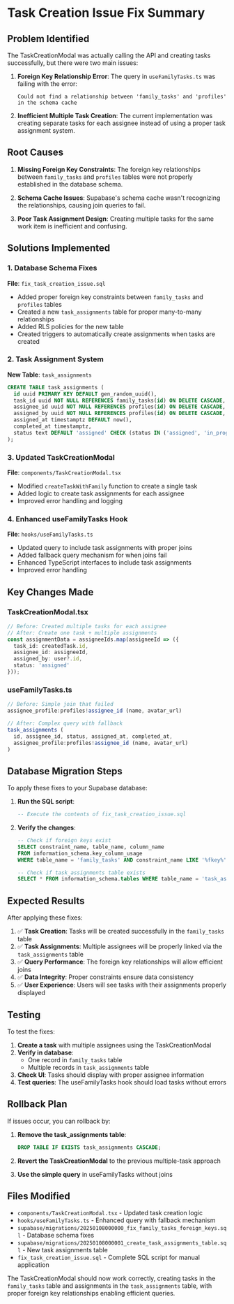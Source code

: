 # Task Creation Issue Fix Summary

## Problem Identified

The TaskCreationModal was actually calling the API and creating tasks successfully, but there were two main issues:

1. **Foreign Key Relationship Error**: The query in `useFamilyTasks.ts` was failing with the error:
   ```
   Could not find a relationship between 'family_tasks' and 'profiles' in the schema cache
   ```

2. **Inefficient Multiple Task Creation**: The current implementation was creating separate tasks for each assignee instead of using a proper task assignment system.

## Root Causes

1. **Missing Foreign Key Constraints**: The foreign key relationships between `family_tasks` and `profiles` tables were not properly established in the database schema.

2. **Schema Cache Issues**: Supabase's schema cache wasn't recognizing the relationships, causing join queries to fail.

3. **Poor Task Assignment Design**: Creating multiple tasks for the same work item is inefficient and confusing.

## Solutions Implemented

### 1. Database Schema Fixes

**File**: `fix_task_creation_issue.sql`

- Added proper foreign key constraints between `family_tasks` and `profiles` tables
- Created a new `task_assignments` table for proper many-to-many relationships
- Added RLS policies for the new table
- Created triggers to automatically create assignments when tasks are created

### 2. Task Assignment System

**New Table**: `task_assignments`
```sql
CREATE TABLE task_assignments (
  id uuid PRIMARY KEY DEFAULT gen_random_uuid(),
  task_id uuid NOT NULL REFERENCES family_tasks(id) ON DELETE CASCADE,
  assignee_id uuid NOT NULL REFERENCES profiles(id) ON DELETE CASCADE,
  assigned_by uuid NOT NULL REFERENCES profiles(id) ON DELETE CASCADE,
  assigned_at timestamptz DEFAULT now(),
  completed_at timestamptz,
  status text DEFAULT 'assigned' CHECK (status IN ('assigned', 'in_progress', 'completed', 'cancelled'))
);
```

### 3. Updated TaskCreationModal

**File**: `components/TaskCreationModal.tsx`

- Modified `createTaskWithFamily` function to create a single task
- Added logic to create task assignments for each assignee
- Improved error handling and logging

### 4. Enhanced useFamilyTasks Hook

**File**: `hooks/useFamilyTasks.ts`

- Updated query to include task assignments with proper joins
- Added fallback query mechanism for when joins fail
- Enhanced TypeScript interfaces to include task assignments
- Improved error handling

## Key Changes Made

### TaskCreationModal.tsx
```typescript
// Before: Created multiple tasks for each assignee
// After: Create one task + multiple assignments
const assignmentData = assigneeIds.map(assigneeId => ({
  task_id: createdTask.id,
  assignee_id: assigneeId,
  assigned_by: user?.id,
  status: 'assigned'
}));
```

### useFamilyTasks.ts
```typescript
// Before: Simple join that failed
assignee_profile:profiles!assignee_id (name, avatar_url)

// After: Complex query with fallback
task_assignments (
  id, assignee_id, status, assigned_at, completed_at,
  assignee_profile:profiles!assignee_id (name, avatar_url)
)
```

## Database Migration Steps

To apply these fixes to your Supabase database:

1. **Run the SQL script**:
   ```sql
   -- Execute the contents of fix_task_creation_issue.sql
   ```

2. **Verify the changes**:
   ```sql
   -- Check if foreign keys exist
   SELECT constraint_name, table_name, column_name 
   FROM information_schema.key_column_usage 
   WHERE table_name = 'family_tasks' AND constraint_name LIKE '%fkey%';
   
   -- Check if task_assignments table exists
   SELECT * FROM information_schema.tables WHERE table_name = 'task_assignments';
   ```

## Expected Results

After applying these fixes:

1. ✅ **Task Creation**: Tasks will be created successfully in the `family_tasks` table
2. ✅ **Task Assignments**: Multiple assignees will be properly linked via the `task_assignments` table
3. ✅ **Query Performance**: The foreign key relationships will allow efficient joins
4. ✅ **Data Integrity**: Proper constraints ensure data consistency
5. ✅ **User Experience**: Users will see tasks with their assignments properly displayed

## Testing

To test the fixes:

1. **Create a task** with multiple assignees using the TaskCreationModal
2. **Verify in database**:
   - One record in `family_tasks` table
   - Multiple records in `task_assignments` table
3. **Check UI**: Tasks should display with proper assignee information
4. **Test queries**: The useFamilyTasks hook should load tasks without errors

## Rollback Plan

If issues occur, you can rollback by:

1. **Remove the task_assignments table**:
   ```sql
   DROP TABLE IF EXISTS task_assignments CASCADE;
   ```

2. **Revert the TaskCreationModal** to the previous multiple-task approach

3. **Use the simple query** in useFamilyTasks without joins

## Files Modified

- `components/TaskCreationModal.tsx` - Updated task creation logic
- `hooks/useFamilyTasks.ts` - Enhanced query with fallback mechanism
- `supabase/migrations/20250108000000_fix_family_tasks_foreign_keys.sql` - Database schema fixes
- `supabase/migrations/20250108000001_create_task_assignments_table.sql` - New task assignments table
- `fix_task_creation_issue.sql` - Complete SQL script for manual application

The TaskCreationModal should now work correctly, creating tasks in the `family_tasks` table and assignments in the `task_assignments` table, with proper foreign key relationships enabling efficient queries.
